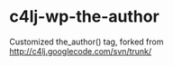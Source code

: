 c4lj-wp-the-author
==================

Customized the_author() tag, forked from http://c4lj.googlecode.com/svn/trunk/

